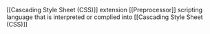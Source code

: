 [[Cascading Style Sheet (CSS)]] extension
[[Preprocessor]] scripting language that is interpreted or complied into [[Cascading Style Sheet (CSS)]]